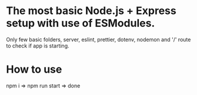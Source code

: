 # The most basic Node.js + Express setup with use of ESModules.
Only few basic folders, server, eslint, prettier, dotenv, nodemon and '/' route to check if app is starting.

# How to use
npm i => npm run start => done